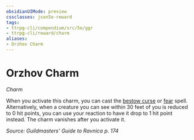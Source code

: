 ```yaml
---
obsidianUIMode: preview
cssclasses: json5e-reward
tags:
- ttrpg-cli/compendium/src/5e/ggr
- ttrpg-cli/reward/charm
aliases:
- Orzhov Charm
---
```

# Orzhov Charm
*Charm*  

When you activate this charm, you can cast the [bestow curse](Інструменти%20ДМ/CLI/spells/bestow-curse-xphb.md) or [fear](Інструменти%20ДМ/CLI/spells/fear-xphb.md) spell. Alternatively, when a creature you can see within 30 feet of you is reduced to 0 hit points, you can use your reaction to have it drop to 1 hit point instead. The charm vanishes after you activate it.

*Source: Guildmasters' Guide to Ravnica p. 174*